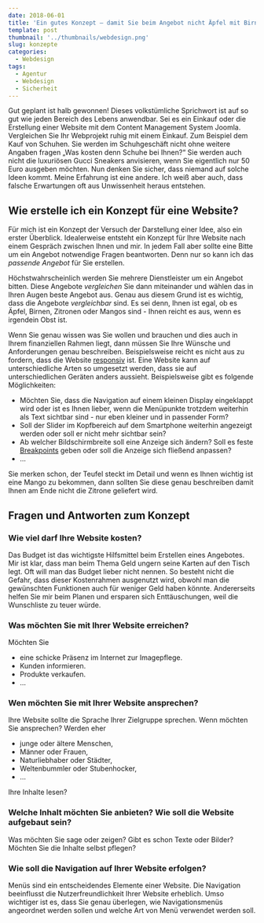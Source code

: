 ```yaml
---
date: 2018-06-01
title: 'Ein gutes Konzept – damit Sie beim Angebot nicht Äpfel mit Birnen vergleichen'
template: post
thumbnail: '../thumbnails/webdesign.png'
slug: konzepte
categories:
  - Webdesign
tags:
  - Agentur
  - Webdesign
  - Sicherheit
---
```


Gut geplant ist halb gewonnen! Dieses volkstümliche Sprichwort ist auf so gut wie jeden Bereich des Lebens anwendbar. Sei es ein Einkauf oder die Erstellung einer Website mit dem Content Management System Joomla. Vergleichen Sie Ihr Webprojekt ruhig mit einem Einkauf. Zum Beispiel dem Kauf von Schuhen. Sie werden im Schuhgeschäft nicht ohne weitere Angaben fragen „Was kosten denn Schuhe bei Ihnen?“ Sie werden auch nicht die luxuriösen Gucci Sneakers anvisieren, wenn Sie eigentlich nur 50 Euro ausgeben möchten. Nun denken Sie sicher, dass niemand auf solche Ideen kommt. Meine Erfahrung ist eine andere. Ich weiß aber auch, dass falsche Erwartungen oft aus Unwissenheit heraus entstehen.

## Wie erstelle ich ein Konzept für eine Website?

Für mich ist ein Konzept der Versuch der Darstellung einer Idee, also ein erster Überblick. Idealerweise entsteht ein Konzept für Ihre Website nach einem Gespräch zwischen Ihnen und mir. In jedem Fall aber sollte eine Bitte um ein Angebot notwendige Fragen beantworten. Denn nur so kann ich das _passende_ _Angebot_ für Sie erstellen.

Höchstwahrscheinlich werden Sie mehrere Dienstleister um ein Angebot bitten. Diese Angebote _vergleichen_ Sie dann miteinander und wählen das in Ihren Augen beste Angebot aus. Genau aus diesem Grund ist es wichtig, dass die Angebote _vergleichbar_ sind. Es sei denn, Ihnen ist egal, ob es Äpfel, Birnen, Zitronen oder Mangos sind - Ihnen reicht es aus, wenn es irgendein Obst ist.

Wenn Sie genau wissen was Sie wollen und brauchen und dies auch in Ihrem finanziellen Rahmen liegt, dann müssen Sie Ihre Wünsche und Anforderungen genau beschreiben. Beispielsweise reicht es nicht aus zu fordern, dass die Website [responsiv](https://de.wikipedia.org/w/index.php?title=Responsive_Webdesign&oldid=180719370) ist. Eine Website kann auf unterschiedliche Arten so umgesetzt werden, dass sie auf unterschiedlichen Geräten anders aussieht. Beispielsweise gibt es folgende Möglichkeiten:

- Möchten Sie, dass die Navigation auf einem kleinen Display eingeklappt wird oder ist es Ihnen lieber, wenn die Menüpunkte trotzdem weiterhin als Text sichtbar sind - nur eben kleiner und in passender Form?
- Soll der Slider im Kopfbereich auf dem Smartphone weiterhin angezeigt werden oder soll er nicht mehr sichtbar sein?
- Ab welcher Bildschirmbreite soll eine Anzeige sich ändern? Soll es feste [Breakpoints](https://de.wikipedia.org/w/index.php?title=Responsive_Webdesign&oldid=180719370#Abgrenzung_zur_mobilen_Webseite) geben oder soll die Anzeige sich fließend anpassen?
- ...

Sie merken schon, der Teufel steckt im Detail und wenn es Ihnen wichtig ist eine Mango zu bekommen, dann sollten Sie diese genau beschreiben damit Ihnen am Ende nicht die Zitrone geliefert wird.

## Fragen und Antworten zum Konzept

### Wie viel darf Ihre Website kosten?

Das Budget ist das wichtigste Hilfsmittel beim Erstellen eines Angebotes. Mir ist klar, dass man beim Thema Geld ungern seine Karten auf den Tisch legt. Oft will man das Budget lieber nicht nennen. So besteht nicht die Gefahr, dass dieser Kostenrahmen ausgenutzt wird, obwohl man die gewünschten Funktionen auch für weniger Geld haben könnte. Andererseits helfen Sie mir beim Planen und ersparen sich Enttäuschungen, weil die Wunschliste zu teuer würde.

### Was möchten Sie mit Ihrer Website erreichen?

Möchten Sie

- eine schicke Präsenz im Internet zur Imagepflege.
- Kunden informieren.
- Produkte verkaufen.
- …

### Wen möchten Sie mit Ihrer Website ansprechen?

Ihre Website sollte die Sprache Ihrer Zielgruppe sprechen. Wenn möchten Sie ansprechen? Werden eher

- junge oder ältere Menschen,
- Männer oder Frauen,
- Naturliebhaber oder Städter,
- Weltenbummler oder Stubenhocker,
- …

Ihre Inhalte lesen?

### Welche Inhalt möchten Sie anbieten? Wie soll die Website aufgebaut sein?

Was möchten Sie sage oder zeigen? Gibt es schon Texte oder Bilder? Möchten Sie die Inhalte selbst pflegen?

### Wie soll die Navigation auf Ihrer Website erfolgen?

Menüs sind ein entscheidendes Elemente einer Website. Die Navigation beeinflusst die Nutzerfreundlichkeit Ihrer Website erheblich. Umso wichtiger ist es, dass Sie genau überlegen, wie Navigationsmenüs angeordnet werden sollen und welche Art von Menü verwendet werden soll.
